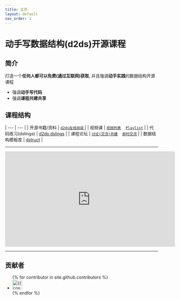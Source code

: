 ```yaml
---
title: 主页
layout: default
nav_order: 1
---
```


# 动手写数据结构(d2ds)开源课程

## 简介

打造一个**任何人都可以免费(通过互联网)获取**, 并且强调**动手实践**的数据结构开源课程

- 强调**动手写代码**
- 强调**课程共建共享**

## 课程结构

|  ---  |  ---  |
| 开源书籍/资料 | [<span class="iconfont icon-xiaoshuo-copy"></span> `d2ds在线阅读` ](https://sunrisepeak.github.io/d2ds/) |
| 视频课 | [<span class="iconfont icon-bilibili-fill"></span> `视频列表`](https://space.bilibili.com/65858958/channel/seriesdetail?sid=4040405) &nbsp;&nbsp; [<span class="iconfont icon-youtube"></span> `Playlist`](https://www.youtube.com/playlist?list=PL7uow6t1QjF1MtrsJdhkJXsCKwwnVZApH)  |
| 代码练习(dslings) | [d2ds dslings](https://github.com/Sunrisepeak/d2ds) |
| 课程论坛 | [<span class="iconfont icon-discourse"></span> `讨论|交流|共建`](https://github.com/Sunrisepeak/d2ds-courses/discussions) &nbsp;&nbsp; [<span class="iconfont icon-discourse"></span> `即时交流`](https://eas1ski1nx9.feishu.cn/docx/TTXadjeYrore4ZxGUVDcjIh8n9e) |
| 数据结构模板库 | [dstruct](https://github.com/Sunrisepeak/DStruct) |

---

<iframe width="560" height="315" src="https://www.youtube.com/embed/videoseries?si=v5gsHfvyDM1M7Xqa&amp;list=PL7uow6t1QjF1MtrsJdhkJXsCKwwnVZApH" title="YouTube video player" frameborder="0" allow="accelerometer; autoplay; clipboard-write; encrypted-media; gyroscope; picture-in-picture; web-share" referrerpolicy="strict-origin-when-cross-origin" allowfullscreen></iframe>

---

## 贡献者

<ul class="list-style-none">
{% for contributor in site.github.contributors %}
  <li class="d-inline-block mr-1">
     <a href="{{ contributor.html_url }}"><img src="{{ contributor.avatar_url }}" width="32" height="32" alt="{{ contributor.login }}"></a>
  </li>
{% endfor %}
</ul>